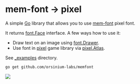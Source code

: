 # mem-font -> pixel

A simple [Go](https://golang.org/) library that allows you to use [mem-font](https://github.com/oddoid/mem) pixel font.

It returns [font.Face](https://godoc.org/golang.org/x/image/font#Face) interface. A few ways how to use it:

+ Draw text on an image using [font.Drawer](https://godoc.org/golang.org/x/image/font#Drawer).
+ Use font in [pixel](https://github.com/faiface/pixel) game library via [pixel.Atlas](https://pkg.go.dev/github.com/faiface/pixel/text#Atlas).

See [_examples](./_examples/) directory.

```bash
go get github.com/orsinium-labs/memfont
```

<img src="./_examples/image/result.png)" style="min-width:50%" />
